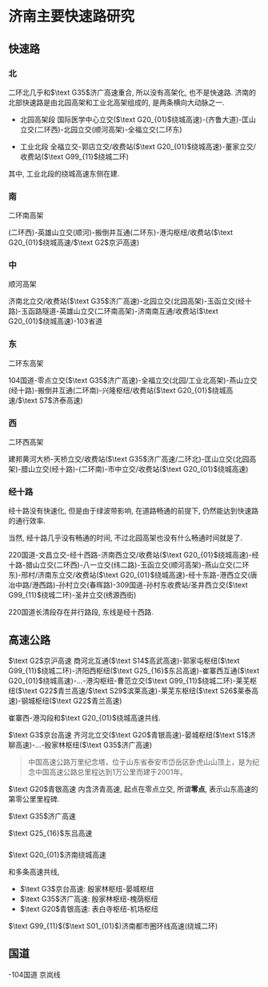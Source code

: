 # 济南主要快速路研究

## 快速路

### 北

二环北几乎和$\text G35$济广高速重合, 所以没有高架化, 也不是快速路. 济南的北部快速路是由北园高架和工业北高架组成的, 是两条横向大动脉之一.

- 北园高架段
国际医学中心立交($\text G20_{01}$绕城高速)-(齐鲁大道)-匡山立交(二环西)-北园立交(顺河高架)-全福立交(二环东)

- 工业北段
全福立交-郭店立交/收费站($\text G20_{01}$绕城高速)-董家立交/收费站($\text G99_{11}$绕城二环)

其中, 工业北段的绕城高速东侧在建.

### 南

二环南高架

(二环西)-英雄山立交(顺河)-搬倒井互通(二环东)-港沟枢纽/收费站($\text G20_{01}$绕城高速/$\text G2$京沪高速)

### 中

顺河高架

济南北立交/收费站($\text G35$济广高速)-北园立交(北园高架)-玉函立交(经十路)-玉函路隧道-英雄山立交(二环南高架)-济南南互通/收费站($\text G20_{01}$绕城高速)-103省道

### 东

二环东高架

104国道-零点立交($\text G35$济广高速)-全福立交(北园/工业北高架)-燕山立交(经十路)-搬倒井互通(二环南)-兴隆枢纽/收费站($\text G20_{01}$绕城高速/$\text S7$济泰高速)

### 西

二环西高架

建邦黄河大桥-天桥立交/收费站($\text G35$济广高速/二环北)-匡山立交(北园高架)-腊山立交(经十路)-(二环南)-市中立交/收费站($\text G20_{01}$绕城高速)

### 经十路

经十路没有快速化, 但是由于绿波带影响, 在道路畅通的前提下, 仍然能达到快速路的通行效率.

当然, 经十路几乎没有畅通的时间, 不过北园高架也没有什么畅通时间就是了.

220国道-文昌立交-经十西路-济南西立交/收费站($\text G20_{01}$绕城高速)-经十路-腊山立交(二环西)-八一立交(纬二路)-玉函立交(顺河高架)-燕山立交(二环东)-邢村/济南东立交/收费站($\text G20_{01}$绕城高速)-经十东路-港西立交(唐冶中路/港西路)-孙村立交(春晖路)-309国道-孙村东收费站/圣井西立交($\text G99_{11}$绕城二环)-圣井立交(绣源西街)

220国道长清段存在并行路段, 东线是经十西路.

## 高速公路

$\text G2$京沪高速
商河北互通($\text S14$高武高速)-郭家屯枢纽($\text G99_{11}$绕城二环)-济阳西枢纽($\text G25_{16}$东吕高速)-崔寨西互通($\text G20_{01}$绕城高速)-...-港沟枢纽-曹范立交($\text G99_{11}$绕城二环)-莱芜枢纽($\text G22$青兰高速/$\text S29$滨莱高速)-莱芜东枢纽($\text S26$莱泰高速)-钢城枢纽($\text G22$青兰高速)

崔寨西-港沟段和$\text G20_{01}$绕城高速共线.

$\text G3$京台高速
齐河北立交($\text G20$青银高速)-晏城枢纽($\text S1$济聊高速)-...-殷家林枢纽($\text G35$济广高速)

> 中国高速公路万里纪念塔，位于山东省泰安市岱岳区卧虎山山顶上，是为纪念中国高速公路总里程达到1万公里而建于2001年。

$\text G20$青银高速
内含济青高速, 起点在零点立交, 所谓**零点**, 表示山东高速的第零公里里程碑.

$\text G35$济广高速

$\text G25_{16}$东吕高速



### 

$\text G20_{01}$济南绕城高速

和多条高速共线, 

- $\text G3$京台高速: 殷家林枢纽-晏城枢纽
- $\text G35$济广高速: 殷家林枢纽-槐荫枢纽
- $\text G20$青银高速: 表白寺枢纽-机场枢纽

$\text G99_{11}$($\text S01_{01}$)济南都市圈环线高速(绕城二环)



## 国道

-104国道
京岚线